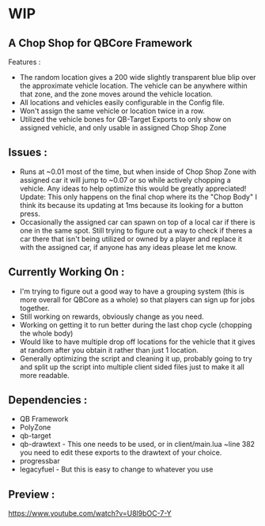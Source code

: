# WIP

## A Chop Shop for QBCore Framework
Features :
- The random location gives a 200 wide slightly transparent blue blip over the approximate vehicle location.  The vehicle can be anywhere within that zone, and the zone moves around the vehicle location.
- All locations and vehicles easily configurable in the Config file.
- Won't assign the same vehicle or location twice in a row.
- Utilized the vehicle bones for QB-Target Exports to only show on assigned vehicle, and only usable in assigned Chop Shop Zone

## Issues :
- Runs at ~0.01 most of the time, but when inside of Chop Shop Zone with assigned car it will jump to ~0.07 or so while actively chopping a vehicle.  Any ideas to help optimize this would be greatly appreciated! Update: This only happens on the final chop where its the "Chop Body"  I think its because its updating at 1ms because its looking for a button press.
- Occasionally the assigned car can spawn on top of a local car if there is one in the same spot.  Still trying to figure out a way to check if theres a car there that isn't being utilized or owned by a player and replace it with the assigned car, if anyone has any ideas please let me know.
## Currently Working On :
- I'm trying to figure out a good way to have a grouping system (this is more overall for QBCore as a whole) so that players can sign up for jobs together.
- Still working on rewards, obviously change as you need.
- Working on getting it to run better during the last chop cycle (chopping the whole body)
- Would like to have multiple drop off locations for the vehicle that it gives at random after you obtain it rather than just 1 location.
- Generally optimizing the script and cleaning it up, probably going to try and split up the script into  multiple client sided files just to make it all more readable.


## Dependencies :
- QB Framework
- PolyZone
- qb-target
- qb-drawtext - This one needs to be used, or in client/main.lua ~line 382 you need to edit these exports to the drawtext of your choice.
- progressbar
- legacyfuel - But this is easy to change to whatever you use

## Preview :
https://www.youtube.com/watch?v=U8l9bOC-7-Y

